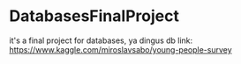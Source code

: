 # DatabasesFinalProject
it's a final project for databases, ya dingus
db link: https://www.kaggle.com/miroslavsabo/young-people-survey
